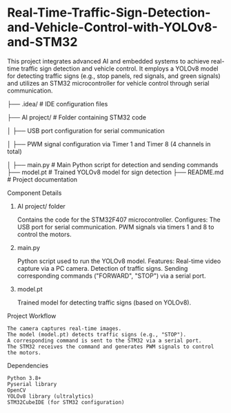 # Real-Time-Traffic-Sign-Detection-and-Vehicle-Control-with-YOLOv8-and-STM32
This project integrates advanced AI and embedded systems to achieve real-time traffic sign detection and vehicle control. It employs a YOLOv8 model for detecting traffic signs (e.g., stop panels, red signals, and green signals) and utilizes an STM32 microcontroller for vehicle control through serial communication.

├── .idea/               # IDE configuration files

├── AI project/          # Folder containing STM32 code

│   ├── USB port configuration for serial communication

│   ├── PWM signal configuration via Timer 1 and Timer 8 (4 channels in total)

│
├── main.py              # Main Python script for detection and sending commands
├── model.pt             # Trained YOLOv8 model for sign detection
├── README.md            # Project documentation

Component Details
1. AI project/ folder

    Contains the code for the STM32F407 microcontroller.
    Configures:
        The USB port for serial communication.
        PWM signals via timers 1 and 8 to control the motors.

2. main.py

    Python script used to run the YOLOv8 model.
    Features:
        Real-time video capture via a PC camera.
        Detection of traffic signs.
        Sending corresponding commands ("FORWARD", "STOP") via a serial port.

3. model.pt

    Trained model for detecting traffic signs (based on YOLOv8).

Project Workflow

    The camera captures real-time images.
    The model (model.pt) detects traffic signs (e.g., "STOP").
    A corresponding command is sent to the STM32 via a serial port.
    The STM32 receives the command and generates PWM signals to control the motors.

Dependencies

    Python 3.8+
    Pyserial library
    OpenCV
    YOLOv8 library (ultralytics)
    STM32CubeIDE (for STM32 configuration)

